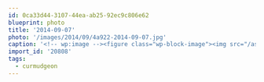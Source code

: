 ```yaml
---
id: 0ca33d44-3107-44ea-ab25-92ec9c806e62
blueprint: photo
title: '2014-09-07'
photo: '/images/2014/09/4a922-2014-09-07.jpg'
caption: '<!-- wp:image --><figure class="wp-block-image"><img src="/assets/images/2014/09/4a922-2014-09-07.jpg" /></figure><!-- /wp:image --><!-- wp:paragraph --><p>Tuxedo #curmudgeon</p><!-- /wp:paragraph -->'
import_id: '20808'
tags:
  - curmudgeon
---
```

